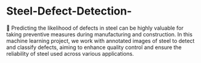 # Steel-Defect-Detection-
🔩 Predicting the likelihood of defects in steel can be highly valuable for taking preventive measures during manufacturing and construction. In this machine learning project, we work with annotated images of steel to detect and classify defects, aiming to enhance quality control and ensure the reliability of steel used across various applications.
